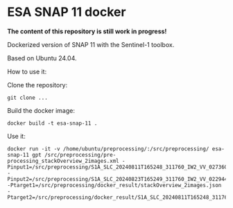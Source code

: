 # ESA SNAP 11 docker

**The content of this repository is still work in progress!**

Dockerized version of SNAP 11 with the Sentinel-1 toolbox.

Based on Ubuntu 24.04.

How to use it:

Clone the repository:
```
git clone ...
```

Build the docker image:
```
docker build -t esa-snap-11 .
```

Use it:
```
docker run -it -v /home/ubuntu/preprocessing/:/src/preprocessing/ esa-snap-11 gpt /src/preprocessing/pre-processing_stackOverview_2images.xml -Pinput1=/src/preprocessing/S1A_SLC_20240811T165248_311760_IW2_VV_027360.SAFE/manifest.safe -Pinput2=/src/preprocessing/S1A_SLC_20240823T165249_311760_IW2_VV_022944.SAFE/manifest.safe -Ptarget1=/src/preprocessing/docker_result/stackOverview_2images.json -Ptarget2=/src/preprocessing/docker_result/S1A_SLC_20240811T165248_311760_IW2_VV_027360_Orb_Stack_2images
```
